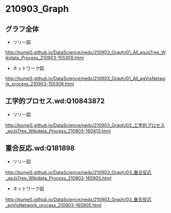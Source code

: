 # 210903_Graph

## グラフ全体

- ツリー図

http://kumeS.github.io/DataScience/nedo/210903_Graph/01_All_agJsTree_Wikidata_Process_210903-155309.html

- ネットワーク図

http://kumeS.github.io/DataScience/nedo/210903_Graph/01_All_agVisNetwork_process_210903-155309.html

## 工学的プロセス.wd:Q10843872

- ツリー図

http://kumeS.github.io/DataScience/nedo/210903_Graph/02_工学的プロセス_agJsTree_Wikidata_Process_210903-160413.html

## 重合反応.wd:Q181898

- ツリー図

http://kumeS.github.io/DataScience/nedo/210903_Graph/03_重合反応_agJsTree_Wikidata_Process_210903-165905.html

- ネットワーク図

http://kumeS.github.io/DataScience/nedo/210903_Graph/03_重合反応_agVisNetwork_process_210903-165905.html

